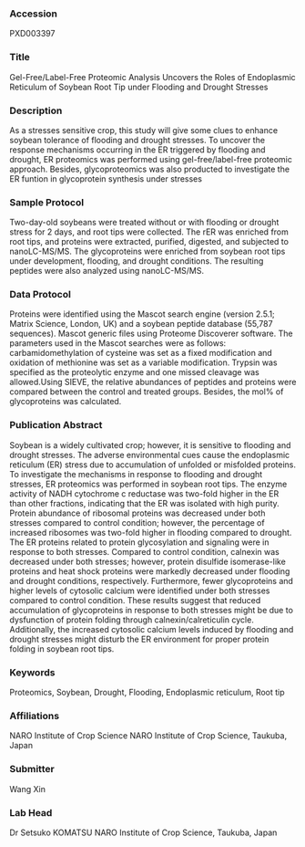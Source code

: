 ### Accession
PXD003397

### Title
Gel-Free/Label-Free Proteomic Analysis Uncovers the Roles of Endoplasmic Reticulum of Soybean Root Tip under Flooding and Drought Stresses

### Description
As a stresses sensitive crop, this study will give some clues to enhance soybean tolerance of flooding and drought stresses. To uncover the response mechanisms occurring in the ER triggered by flooding and drought, ER proteomics was performed using gel-free/label-free proteomic approach. Besides, glycoproteomics was also producted to investigate the ER funtion in glycoprotein synthesis under stresses

### Sample Protocol
Two-day-old soybeans were treated without or with flooding or drought stress for 2 days, and root tips were collected. The rER was enriched from root tips, and proteins were extracted, purified, digested, and subjected to nanoLC-MS/MS. The glycoproteins were enriched from soybean root tips under development, flooding, and drought conditions. The resulting peptides were also analyzed using nanoLC-MS/MS.

### Data Protocol
Proteins were identified using the Mascot search engine (version 2.5.1; Matrix Science, London, UK) and a soybean peptide database (55,787 sequences). Mascot generic files using Proteome Discoverer software. The parameters used in the Mascot searches were as follows: carbamidomethylation of cysteine was set as a fixed modification and oxidation of methionine was set as a variable modification. Trypsin was specified as the proteolytic enzyme and one missed cleavage was allowed.Using SIEVE, the relative abundances of peptides and proteins were compared between the control and treated groups. Besides, the mol% of glycoproteins was calculated.

### Publication Abstract
Soybean is a widely cultivated crop; however, it is sensitive to flooding and drought stresses. The adverse environmental cues cause the endoplasmic reticulum (ER) stress due to accumulation of unfolded or misfolded proteins. To investigate the mechanisms in response to flooding and drought stresses, ER proteomics was performed in soybean root tips. The enzyme activity of NADH cytochrome c reductase was two-fold higher in the ER than other fractions, indicating that the ER was isolated with high purity. Protein abundance of ribosomal proteins was decreased under both stresses compared to control condition; however, the percentage of increased ribosomes was two-fold higher in flooding compared to drought. The ER proteins related to protein glycosylation and signaling were in response to both stresses. Compared to control condition, calnexin was decreased under both stresses; however, protein disulfide isomerase-like proteins and heat shock proteins were markedly decreased under flooding and drought conditions, respectively. Furthermore, fewer glycoproteins and higher levels of cytosolic calcium were identified under both stresses compared to control condition. These results suggest that reduced accumulation of glycoproteins in response to both stresses might be due to dysfunction of protein folding through calnexin/calreticulin cycle. Additionally, the increased cytosolic calcium levels induced by flooding and drought stresses might disturb the ER environment for proper protein folding in soybean root tips.

### Keywords
Proteomics, Soybean, Drought, Flooding, Endoplasmic reticulum, Root tip

### Affiliations
NARO Institute of Crop Science
NARO Institute of Crop Science, Taukuba, Japan

### Submitter
Wang Xin

### Lab Head
Dr Setsuko KOMATSU
NARO Institute of Crop Science, Taukuba, Japan


